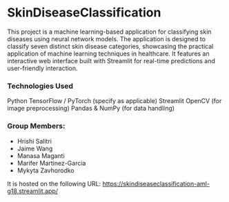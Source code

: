 # SkinDiseaseClassification
This project is a machine learning-based application for classifying skin diseases using neural network models. The application is designed to classify seven distinct skin disease categories, showcasing the practical application of machine learning techniques in healthcare. It features an interactive web interface built with Streamlit for real-time predictions and user-friendly interaction.

### Technologies Used
Python
TensorFlow / PyTorch (specify as applicable)
Streamlit
OpenCV (for image preprocessing)
Pandas & NumPy (for data handling)

### Group Members:
- Hrishi Salitri
- Jaime Wang
- Manasa Maganti
- Marifer Martinez-Garcia
- Mykyta Zavhorodko

It is hosted on the following URL:
https://skindiseaseclassification-aml-g18.streamlit.app/


